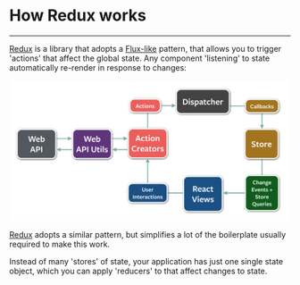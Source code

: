 # How Redux works

---
[Redux](http://redux.js.org/)  is a library that adopts a [Flux-like](https://github.com/facebook/flux) pattern, that allows you to trigger 'actions' that affect the global state. Any component 'listening' to state automatically re-render in response to changes:

![Flux](img/flux-diagram.png)

[Redux](http://redux.js.org/) adopts a similar pattern, but simplifies a lot of the boilerplate usually required to make this work.

Instead of many 'stores' of state, your application has just one single state object, which you can apply 'reducers' to that affect changes to state.

